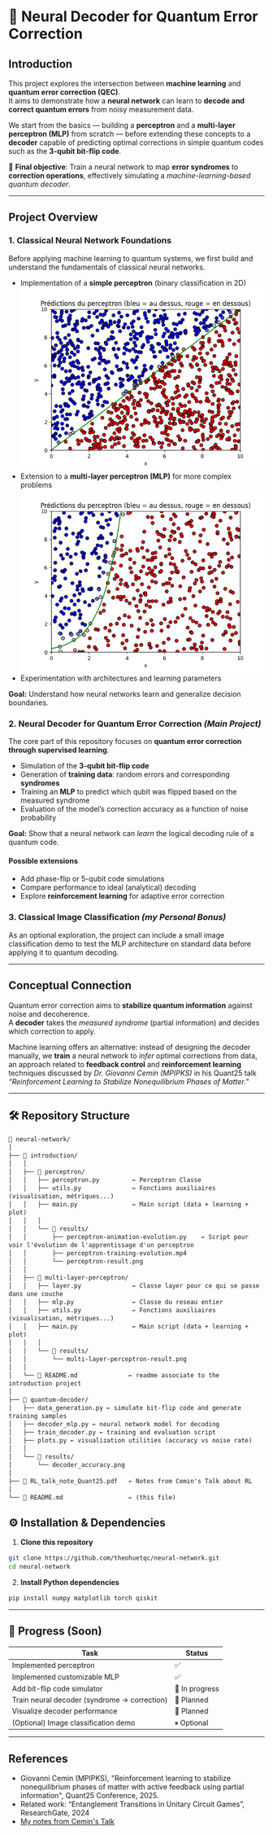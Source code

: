 # 🧠 Neural Decoder for Quantum Error Correction

## Introduction
This project explores the intersection between **machine learning** and **quantum error correction (QEC)**.  
It aims to demonstrate how a **neural network** can learn to **decode and correct quantum errors** from noisy measurement data.

We start from the basics — building a **perceptron** and a **multi-layer perceptron (MLP)** from scratch — before extending these concepts to a **decoder** capable of predicting optimal corrections in simple quantum codes such as the **3-qubit bit-flip code**.

📌 **Final objective**: Train a neural network to map **error syndromes** to **correction operations**, effectively simulating a *machine-learning-based quantum decoder*.

---

## Project Overview

### **1. Classical Neural Network Foundations**
Before applying machine learning to quantum systems, we first build and understand the fundamentals of classical neural networks.

- Implementation of a **simple perceptron** (binary classification in 2D) ![perceptron-result](introduction/perceptron/results/perceptron-result.png)
- Extension to a **multi-layer perceptron (MLP)** for more complex problems ![multi-layer-perceptron-result](introduction/multi-layer-perceptron/results/multi-layer-perceptron-result.png)
- Experimentation with architectures and learning parameters

**Goal:** Understand how neural networks learn and generalize decision boundaries.

### **2. Neural Decoder for Quantum Error Correction** *(Main Project)*
The core part of this repository focuses on **quantum error correction through supervised learning**.

- Simulation of the **3-qubit bit-flip code**
- Generation of **training data**: random errors and corresponding **syndromes**
- Training an **MLP** to predict which qubit was flipped based on the measured syndrome
- Evaluation of the model’s correction accuracy as a function of noise probability

**Goal:** Show that a neural network can *learn* the logical decoding rule of a quantum code.

#### Possible extensions
- Add phase-flip or 5-qubit code simulations  
- Compare performance to ideal (analytical) decoding  
- Explore **reinforcement learning** for adaptive error correction  

### **3. Classical Image Classification** *(my Personal Bonus)*
As an optional exploration, the project can include a small image classification demo to test the MLP architecture on standard data before applying it to quantum decoding.

---

## Conceptual Connection
Quantum error correction aims to **stabilize quantum information** against noise and decoherence.  
A **decoder** takes the *measured syndrome* (partial information) and decides which correction to apply.

Machine learning offers an alternative: instead of designing the decoder manually, we **train** a neural network to *infer* optimal corrections from data, an approach related to **feedback control** and **reinforcement learning** techniques discussed by *Dr. Giovanni Cemin (MPIPKS)* in his Quant25 talk *“Reinforcement Learning to Stabilize Nonequilibrium Phases of Matter.”*

---

## 🛠 Repository Structure

```
📂 neural-network/
│
├── 📂 introduction/
│   │
│   ├── 📂 perceptron/
│   │   ├── perceptron.py         ← Perceptron Classe
│   │   ├── utils.py              ← Fonctions auxiliaires (visualisation, métriques...)
│   │   ├── main.py               ← Main script (data + learning + plot)
│   │   │
│   │   └── 📂 results/
│   │       ├── perceptron-animation-evolution.py    ← Script pour voir l'évolution de l'apprentissage d'un perceptron
│   │       ├── perceptron-training-evolution.mp4       
│   │       └── perceptron-result.png 
│   │
│   ├── 📂 multi-layer-perceptron/
│   │   ├── layer.py              ← Classe layer pour ce qui se passe dans une couche
│   │   ├── mlp.py                ← Classe du reseau entier
│   │   ├── utils.py              ← Fonctions auxiliaires (visualisation, métriques...)
│   │   ├── main.py               ← Main script (data + learning + plot)
│   │   │
│   │   └── 📂 results/
│   │       └── multi-layer-perceptron-result.png
│   │
│   └── 📜 README.md              ← readme associate to the introduction project 
│
├── 📂 quantum-decoder/
│   ├── data_generation.py ← simulate bit-flip code and generate training samples
│   ├── decoder_mlp.py ← neural network model for decoding
│   ├── train_decoder.py ← training and evaluation script
│   ├── plots.py ← visualization utilities (accuracy vs noise rate)
│   │
│   └── 📂 results/
│       └── decoder_accuracy.png
│
├── 📄 RL_talk_note_Quant25.pdf   ← Notes from Cemin's Talk about RL
│
└── 📜 README.md                  ← (this file)
```

## ⚙️ Installation & Dependencies

1. **Clone this repository**
```bash
git clone https://github.com/theohuetqc/neural-network.git
cd neural-network
```

2. **Install Python dependencies**
```bash
pip install numpy matplotlib torch qiskit
```

---

## 🚧 Progress (Soon)
| Task                                         | Status         |
| -------------------------------------------- | -------------- |
| Implemented perceptron                       | ✅              |
| Implemented customizable MLP                 | ✅              |
| Add bit-flip code simulator                  | 🔄 In progress |
| Train neural decoder (syndrome → correction) | 🔄 Planned     |
| Visualize decoder performance                | 🔄 Planned     |
| (Optional) Image classification demo         | ⏸ Optional     |

---

## References
- Giovanni Cemin (MPIPKS), "Reinforcement learning to stabilize nonequilibrium phases of matter with active feedback using partial information", Quant25 Conference, 2025.
- Related work: “Entanglement Transitions in Unitary Circuit Games”, ResearchGate, 2024
- [My notes from Cemin's Talk](RL_talk_note_Quant25.pdf)
